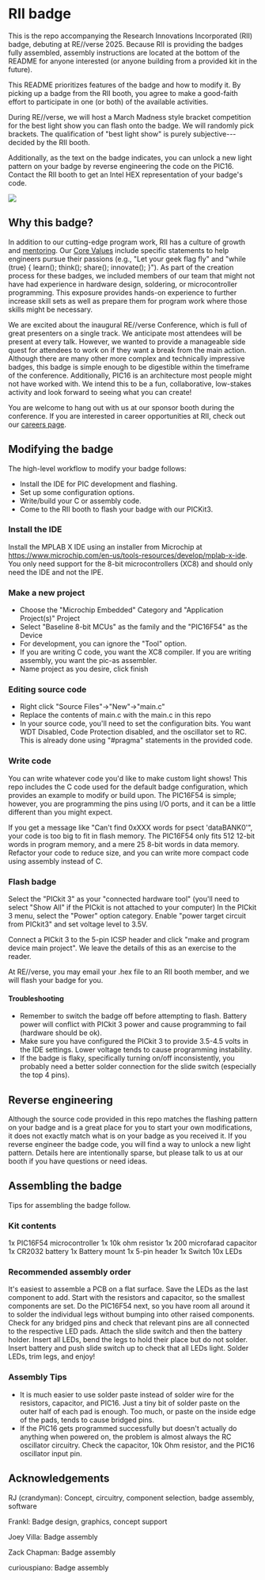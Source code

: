 # RII badge
This is the repo accompanying the Research Innovations Incorporated (RII)
badge, debuting at RE//verse 2025. Because RII is providing the badges fully
assembled, assembly instructions are located at the bottom of the README for
anyone interested (or anyone building from a provided kit in the future).

This README prioritizes features of the badge and how to modify it. By picking
up a badge from the RII booth, you agree to make a good-faith effort to
participate in one (or both) of the available activities.

During RE//verse, we will host a March Madness style bracket competition for
the best light show you can flash onto the badge. We will randomly pick
brackets. The qualification of "best light show" is purely subjective---decided
by the RII booth.

Additionally, as the text on the badge indicates, you can unlock a new light
pattern on your badge by reverse engineering the code on the PIC16. Contact the
RII booth to get an Intel HEX representation of your badge's code.

![](./images/badge.jpg)

## Why this badge?
In addition to our cutting-edge program work, RII has a culture of growth and
[mentoring](https://www.researchinnovations.com/post/mentoriing-mentality). Our
[Core Values](https://www.researchinnovations.com/core-values) include specific
statements to help engineers pursue their passions (e.g., "Let your geek flag
fly" and "while (true) { learn(); think(); share(); innovate(); }"). As part of
the creation process for these badges, we included members of our team that
might not have had experience in hardware design, soldering, or microcontroller
programming. This exposure provides hands-on experience to further increase
skill sets as well as prepare them for program work where those skills might be
necessary.

We are excited about the inaugural RE//verse Conference, which is full of great
presenters on a single track. We anticipate most attendees will be present at
every talk. However, we wanted to provide a manageable side quest for attendees
to work on if they want a break from the main action. Although there are many
other more complex and technically impressive badges, this badge is simple
enough to be digestible within the timeframe of the conference. Additionally,
PIC16 is an architecture most people might not have worked with. We intend this
to be a fun, collaborative, low-stakes activity and look forward to seeing what
you can create!

You are welcome to hang out with us at our sponsor booth during the conference.
If you are interested in career opportunities at RII, check out our [careers
page](https://www.researchinnovations.com/careers).

## Modifying the badge
The high-level workflow to modify your badge follows:
- Install the IDE for PIC development and flashing.
- Set up some configuration options.
- Write/build your C or assembly code.
- Come to the RII booth to flash your badge with our PICKit3.

### Install the IDE
Install the MPLAB X IDE using an installer from Microchip at
https://www.microchip.com/en-us/tools-resources/develop/mplab-x-ide. You only
need support for the 8-bit microcontrollers (XC8) and should only need the IDE
and not the IPE.

### Make a new project
- Choose the "Microchip Embedded" Category and "Application Project(s)" Project
- Select "Baseline 8-bit MCUs" as the family and the "PIC16F54" as the Device
- For development, you can ignore the "Tool" option.
- If you are writing C code, you want the XC8 compiler.  If you are writing
  assembly, you want the pic-as assembler.
- Name project as you desire, click finish

### Editing source code
- Right click "Source Files"->"New"->"main.c"
- Replace the contents of main.c with the main.c in this repo
- In your source code, you'll need to set the configuration bits. You want WDT
  Disabled, Code Protection disabled, and the oscillator set to RC. This is
  already done using "#pragma" statements in the provided code.


### Write code
You can write whatever code you'd like to make custom light shows! This repo
includes the C code used for the default badge configuration, which provides an
example to modify or build upon. The PIC16F54 is simple; however, you are
programming the pins using I/O ports, and it can be a little different than you
might expect.

If you get a message like "Can't find 0xXXX words for psect 'dataBANK0'", your
code is too big to fit in flash memory. The PIC16F54 only fits 512 12-bit words
in program memory, and a mere 25 8-bit words in data memory. Refactor your code
to reduce size, and you can write more compact code using assembly instead of
C.

### Flash badge
Select the "PICkit 3" as your "connected hardware tool" (you'll need to select
"Show All" if the PICkit is not attached to your computer) In the PICkit 3
menu, select the "Power" option category. Enable "power target circuit from
PICkit3" and set voltage level to 3.5V.

Connect a PICkit 3 to the 5-pin ICSP header and click "make and program device
main project". We leave the details of this as an exercise to the reader.

At RE//verse, you may email your .hex file to an RII booth member, and we will
flash your badge for you.

#### Troubleshooting
- Remember to switch the badge off before attempting to flash. Battery power
  will conflict with PICkit 3 power and cause programming to fail (hardware
  should be ok).
- Make sure you have configured the PICkit 3 to provide 3.5-4.5 volts in the
  IDE settings. Lower voltage tends to cause programming instability.
- If the badge is flaky, specifically turning on/off inconsistently, you
  probably need a better solder connection for the slide switch (especially the
  top 4 pins).

## Reverse engineering
Although the source code provided in this repo matches the flashing pattern on
your badge and is a great place for you to start your own modifications, it
does not exactly match what is on your badge as you received it. If you reverse
engineer the badge code, you will find a way to unlock a new light pattern.
Details here are intentionally sparse, but please talk to us at our booth if
you have questions or need ideas.


## Assembling the badge
Tips for assembling the badge follow.

### Kit contents
1x  PIC16F54 microcontroller
1x  10k ohm resistor
1x  200 microfarad capacitor
1x  CR2032 battery
1x  Battery mount
1x  5-pin header
1x  Switch
10x LEDs

### Recommended assembly order
It's easiest to assemble a PCB on a flat surface. Save the LEDs as the last
component to add. Start with the resistors and capacitor, so the smallest
components are set. Do the PIC16F54 next, so you have room all around it to
solder the individual legs without bumping into other raised components. Check
for any bridged pins and check that relevant pins are all connected to the
respective LED pads. Attach the slide switch and then the battery holder.
Insert all LEDs, bend the legs to hold their place but do not solder. Insert
battery and push slide switch up to check that all LEDs light. Solder LEDs,
trim legs, and enjoy!

### Assembly Tips
- It is much easier to use solder paste instead of solder wire for the
  resistors, capacitor, and PIC16. Just a tiny bit of solder paste on the outer
  half of each pad is enough. Too much, or paste on the inside edge of the pads,
  tends to cause bridged pins.
- If the PIC16 gets programmed successfully but doesn't actually do anything
  when powered on, the problem is almost always the RC oscillator circuitry.
  Check the capacitor, 10k Ohm resistor, and the PIC16 oscillator input pin.

## Acknowledgements
RJ (crandyman): Concept, circuitry, component selection, badge assembly, software

Frankl: Badge design, graphics, concept support

Joey Villa: Badge assembly

Zack Chapman: Badge assembly

curiouspiano: Badge assembly

